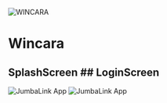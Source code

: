 ![WINCARA](https://github.com/rukenya321/Wincara/assets/131617952/ec99796d-d91c-48f2-9d55-34b53b63ed7a)


# Wincara
## SplashScreen ## LoginScreen
![JumbaLink App](https://github.com/rukenya321/Wincara/assets/131617952/a094a4dc-afc2-4d1c-ad30-9b2014a97a64) ![JumbaLink App](https://github.com/rukenya321/Wincara/assets/131617952/b8e9b02e-779b-428e-850d-56620f64ca9d)



